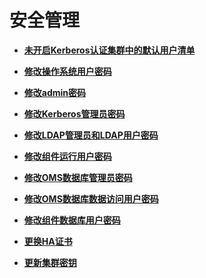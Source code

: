 # 安全管理<a name="ZH-CN_TOPIC_0174499488"></a>

-   **[未开启Kerberos认证集群中的默认用户清单](未开启Kerberos认证集群中的默认用户清单-160.md)**  

-   **[修改操作系统用户密码](修改操作系统用户密码-161.md)**  

-   **[修改admin密码](修改admin密码-162.md)**  

-   **[修改Kerberos管理员密码](修改Kerberos管理员密码-163.md)**  

-   **[修改LDAP管理员和LDAP用户密码](修改LDAP管理员和LDAP用户密码-164.md)**  

-   **[修改组件运行用户密码](修改组件运行用户密码-165.md)**  

-   **[修改OMS数据库管理员密码](修改OMS数据库管理员密码-166.md)**  

-   **[修改OMS数据库数据访问用户密码](修改OMS数据库数据访问用户密码-167.md)**  

-   **[修改组件数据库用户密码](修改组件数据库用户密码-168.md)**  

-   **[更换HA证书](更换HA证书-169.md)**  

-   **[更新集群密钥](更新集群密钥-170.md)**  


